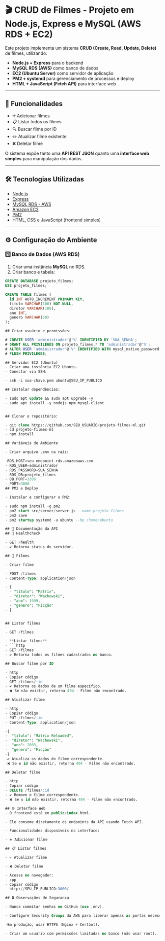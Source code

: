 # 🎬 CRUD de Filmes - Projeto em Node.js, Express e MySQL (AWS RDS + EC2)

Este projeto implementa um sistema **CRUD (Create, Read, Update, Delete)** de filmes, utilizando:
- **Node.js + Express** para o backend  
- **MySQL RDS (AWS)** como banco de dados  
- **EC2 (Ubuntu Server)** como servidor de aplicação  
- **PM2 + systemd** para gerenciamento de processos e deploy  
- **HTML + JavaScript (Fetch API)** para interface web  

---

## 📌 Funcionalidades
- ➕ Adicionar filmes  
- 📋 Listar todos os filmes  
- 🔍 Buscar filme por ID  
- ✏️ Atualizar filme existente  
- ❌ Deletar filme  

O sistema expõe tanto uma **API REST JSON** quanto uma **interface web simples** para manipulação dos dados.

---

## 🛠️ Tecnologias Utilizadas
- [Node.js](https://nodejs.org/)  
- [Express](https://expressjs.com/)  
- [MySQL RDS - AWS](https://aws.amazon.com/rds/mysql/)  
- [Amazon EC2](https://aws.amazon.com/ec2/)  
- [PM2](https://pm2.keymetrics.io/)  
- HTML, CSS e JavaScript (frontend simples)  

---

## ⚙️ Configuração do Ambiente

### 1️⃣ Banco de Dados (AWS RDS)
1. Criar uma instância **MySQL** no RDS.  
2. Criar banco e tabela:

```sql
CREATE DATABASE projeto_filmes;
USE projeto_filmes;

CREATE TABLE filmes (
  id INT AUTO_INCREMENT PRIMARY KEY,
  titulo VARCHAR(100) NOT NULL,
  diretor VARCHAR(100),
  ano INT,
  genero VARCHAR(50)
);

## Criar usuário e permissões:

# CREATE USER 'administrador'@'%' IDENTIFIED BY 'SUA_SENHA';
# GRANT ALL PRIVILEGES ON projeto_filmes.* TO 'administrador'@'%';
# ALTER USER 'administrador'@'%' IDENTIFIED WITH mysql_native_password BY 'SUA_SENHA';
# FLUSH PRIVILEGES;

## Servidor EC2 (Ubuntu)
- Criar uma instância EC2 Ubuntu.
- Conectar via SSH:

- ssh -i sua-chave.pem ubuntu@SEU_IP_PUBLICO

## Instalar dependências:

- sudo apt update && sudo apt upgrade -y
- sudo apt install -y nodejs npm mysql-client


## Clonar o repositório:

- git clone https://github.com/SEU_USUARIO/projeto-filmes-ml.git
- cd projeto-filmes-ml
- npm install

## Variáveis de Ambiente

- Criar arquivo .env na raiz:

-RDS_HOST=seu-endpoint-rds.amazonaws.com
- RDS_USER=administrador
- RDS_PASSWORD=SUA_SENHA
- RDS_DB=projeto_filmes
- DB_PORT=3306
- PORT=3000
## PM2 e Deploy

- Instalar e configurar o PM2:

- sudo npm install -g pm2
- pm2 start src/server/server.js --name projeto-filmes
- pm2 save
- pm2 startup systemd -u ubuntu --hp /home/ubuntu

## 📑 Documentação da API
## 🔹 Healthcheck

- GET /health
- ✔️ Retorna status do servidor.

## 🔹 Filmes

- Criar filme

- POST /filmes
- Content-Type: application/json

- {
  - "titulo": "Matrix",
  - "diretor": "Wachowski",
  - "ano": 1999,
  - "genero": "Ficção"
- }


## Listar filmes

- GET /filmes

- **Listar filmes**
- ```http
- GET /filmes
- ✔️ Retorna todos os filmes cadastrados no banco.

## Buscar filme por ID

- http
- Copiar código
- GET /filmes/:id
- ✔️ Retorna os dados de um filme específico.
- ❌ Se não existir, retorna 404 - Filme não encontrado.

## Atualizar filme

- http
- Copiar código
- PUT /filmes/:id
- Content-Type: application/json

-{
-  "titulo": "Matrix Reloaded",
-  "diretor": "Wachowski",
-  "ano": 2003,
-  "genero": "Ficção"
-}
-✔️ Atualiza os dados do filme correspondente.
-❌ Se o id não existir, retorna 404 - Filme não encontrado.

## Deletar filme

- http
- Copiar código
- DELETE /filmes/:id
- ✔️ Remove o filme correspondente.
- ❌ Se o id não existir, retorna 404 - Filme não encontrado.

## 🌐 Interface Web
- O frontend está em public/index.html.

- Ele consome diretamente os endpoints da API usando Fetch API.

- Funcionalidades disponíveis na interface:

- ➕ Adicionar filme

## 📋 Listar filmes

- ✏️ Atualizar filme

- ❌ Deletar filme

- Acesse no navegador:
- cpp
- Copiar código
- http://SEU_IP_PUBLICO:3000/

## 🔒 Observações de Segurança

- Nunca commitar senhas no GitHub (use .env).

- Configure Security Groups da AWS para liberar apenas as portas necessárias (3000, 3306, 22).

-Em produção, usar HTTPS (Nginx + Certbot).

- Criar um usuário com permissões limitadas no banco (não usar root).
